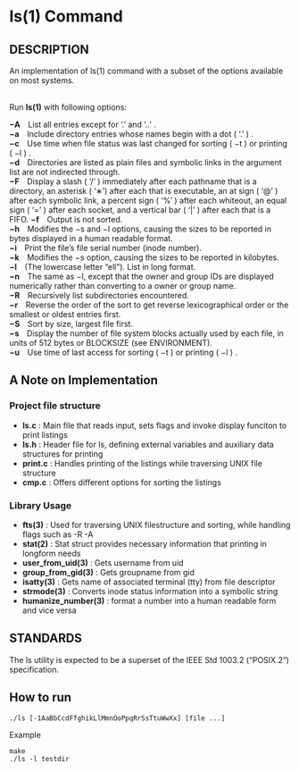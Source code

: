 # ls(1) Command

## DESCRIPTION
<p>
An implementation of ls(1) command with a subset of the options available on most systems.<br /><br />

Run <strong>ls(1)</strong> with following options: <br />
</p>

<p>
<strong>−A</strong>&ensp;&ensp;List all entries except for ‘.’ and ‘..’ .<br />
<strong>−a</strong>&ensp;&ensp;Include directory entries whose names begin with a dot ( ‘.’ ) .<br />
<strong>−c</strong>&ensp;&ensp;Use time when file status was last changed for sorting ( −t ) or printing ( −l ) .<br />
<strong>−d</strong>&ensp;&ensp;Directories are listed as plain files and symbolic links in the argument list are not indirected through.<br />
<strong>−F</strong>&ensp;&ensp;Display a slash ( ‘/’ ) immediately after each pathname that is a directory, an asterisk ( ‘∗’) after
each that is executable, an at sign ( ‘@’ ) after each symbolic link, a percent sign ( ‘%’ ) after each
whiteout, an equal sign ( ‘=’ ) after each socket, and a vertical bar ( ‘|’ ) after each that is a FIFO.
<strong>−f</strong>&ensp;&ensp;Output is not sorted.<br />
<strong>−h</strong>&ensp;&ensp;Modifies the −s and −l options, causing the sizes to be reported in bytes displayed in a human
readable format.<br />
<strong>−i</strong>&ensp;&ensp;Print the file’s file serial number (inode number).<br />
<strong>−k</strong>&ensp;&ensp;Modifies the −s option, causing the sizes to be reported in kilobytes. <br />
<strong>−l</strong>&ensp;&ensp;(The lowercase letter “ell”). List in long format. <br />
<strong>−n</strong>&ensp;&ensp;The same as −l, except that the owner and group IDs are displayed numerically rather than converting to a owner or group name. <br />
<strong>−R</strong>&ensp;&ensp;Recursively list subdirectories encountered. <br />
<strong>−r</strong>&ensp;&ensp;Reverse the order of the sort to get reverse lexicographical order or the smallest or oldest entries
first. <br />
<strong>−S</strong>&ensp;&ensp;Sort by size, largest file first. <br />
<strong>−s</strong>&ensp;&ensp;Display the number of file system blocks actually used by each file, in units of 512 bytes or BLOCKSIZE (see ENVIRONMENT). <br />
<strong>−u</strong>&ensp;&ensp;Use time of last access for sorting ( −t ) or printing ( −l ) . <br />
</p>

## A Note on Implementation
### Project file structure
 
- <strong>ls.c</strong> : Main file that reads input, sets flags and invoke display funciton to print listings <br />
- <strong>ls.h</strong> : Header file for ls, defining external variables and auxiliary data structures for printing <br />
- <strong>print.c</strong> : Handles printing of the listings while traversing UNIX file structure <br />
- <strong>cmp.c</strong> : Offers different options for sorting the listings <br />

### Library Usage
- <strong>fts(3)</strong> : Used for traversing UNIX filestructure and sorting, while handling flags such as -R -A
- <strong>stat(2)</strong> : Stat struct provides necessary information that printing in longform needs
- <strong>user_from_uid(3)</strong> : Gets username from uid
- <strong>group_from_gid(3)</strong> : Gets groupname from gid
- <strong>isatty(3)</strong> : Gets name of associated terminal (tty) from file descriptor
- <strong>strmode(3)</strong> : Converts inode status information into a symbolic string
- <strong>humanize_number(3)</strong> : format a number into a human readable form and vice versa
    
## STANDARDS
<p> The ls utility is expected to be a superset of the IEEE Std 1003.2 (“POSIX.2”) specification. </p>

## How to run
    ./ls [-1AaBbCcdFfghikLlMmnOoPpqRrSsTtuWwXx] [file ...]
<p> Example </p>

    make
    ./ls -l testdir
    
